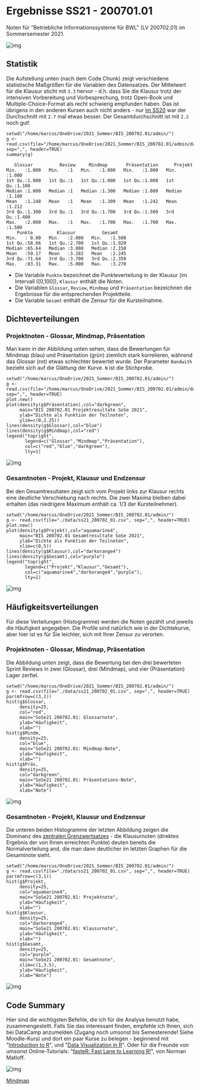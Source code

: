 
# Ergebnisse SS21 - 200701.01

Noten für "Betriebliche Informationssysteme für BWL" (LV
200702.01) im Sommersemester 2021.

![img](https://media.giphy.com/media/du3J3cXyzhj75IOgvA/giphy.gif)


## Statistik

Die Aufstellung unten (nach dem Code Chunk) zeigt verschiedene
statistische Maßgrößen für die Variablen des Datensatzes. Der
Mittelwert für die Klausur sticht mit `3.3` hervor - d.h. dass
Sie die Klausur trotz der intensiven Vorbereitung und
Vorbesprechung, trotz Open-Book und Multiple-Choice-Format als
recht schwierig empfunden haben. Das ist übrigens in den anderen
Kursen auch nicht anders - nur [im SS20](https://github.com/birkenkrahe/grades/blob/main/ss20_315002.md) war der Durchschnitt mit
`2.7` mal etwas besser. Der Gesamtdurchschnitt ist mit `2.2` noch
gut!

    setwd("/home/marcus/OneDrive/2021_Sommer/BIS_200702.01/admin/")
    g <- read.csv(file="/home/marcus/OneDrive/2021_Sommer/BIS_200702.01/admin/data/ss21_200702_01.csv", sep=",", header=TRUE)
    summary(g)

       Glossar          Review     Mindmap       Präsentation      Projekt
    Min.   :1.000   Min.   :1   Min.   :1.000   Min.   :1.000   Min.   :1.000
    1st Qu.:1.000   1st Qu.:1   1st Qu.:1.000   1st Qu.:1.000   1st Qu.:1.100
    Median :1.000   Median :1   Median :1.300   Median :1.000   Median :1.100
    Mean   :1.248   Mean   :1   Mean   :1.309   Mean   :1.242   Mean   :1.212
    3rd Qu.:1.300   3rd Qu.:1   3rd Qu.:1.700   3rd Qu.:1.500   3rd Qu.:1.400
    Max.   :2.000   Max.   :1   Max.   :1.700   Max.   :1.700   Max.   :1.500
        Punkte         Klausur          Gesamt
    Min.   : 0.00   Min.   :2.000   Min.   :1.500
    1st Qu.:58.66   1st Qu.:2.700   1st Qu.:1.920
    Median :65.64   Median :3.000   Median :2.150
    Mean   :59.17   Mean   :3.282   Mean   :2.245
    3rd Qu.:71.64   3rd Qu.:3.700   3rd Qu.:2.350
    Max.   :83.31   Max.   :5.000   Max.   :3.270

-   Die Variable `Punkte` bezeichnet die Punkteverteilung in der
    Klausur (im Intervall \([0,100]\), `Klausur` enthält die Noten.
-   Die Variablen `Glossar`, `Review`, `Mindmap` und
    `Präsentation` bezeichnen die Ergebnisse für die
    entsprechenden Projektteile.
-   Die Variable `Gesamt` enthält die Zensur für die Kursteilnahme.


## Dichteverteilungen


### Projektnoten - Glossar, Mindmap, Präsentation

Man kann in der Abbildung unten sehen, dass die Bewertungen für
Mindmap (blau) und Präsentation (grün) ziemlich stark
korrelieren, während das Glossar (rot) etwas schlechter bewertet
wurde. Der Parameter `Bandwith` bezieht sich auf die Glättung der
Kurve. `N` ist die Stichprobe.

    setwd("/home/marcus/OneDrive/2021_Sommer/BIS_200702.01/admin/")
    g <- read.csv(file="/home/marcus/OneDrive/2021_Sommer/BIS_200702.01/admin/data/ss21_200702_01.csv", sep=",", header=TRUE)
    plot.new()
    plot(density(g$Präsentation),col="darkgreen",
         main="BIS 200702.01 Projektresultate SoSe 2021",
         ylab="Dichte als Funktion der Teilnoten",
         ylim=c(0,2.25))
    lines(density(g$Glossar),col="blue")
    lines(density(g$Mindmap),col="red")
    legend("topright",
           legend=c("Glossar","Mindmap","Präsentation"),
           col=c("red","blue","darkgreen"),
           lty=1)

![img](https://github.com/birkenkrahe/grades/blob/main/data/grades_dichte_projekt_pool.png "Verteilung der Teilnoten über Projektteile hinweg")


### Gesamtnoten - Projekt, Klausur und Endzensur

Bei den Gesamtresultaten zeigt sich vom Projekt links zur
Klausur rechts eine deutliche Verschiebung nach rechts. Die zwei
Maxima bleiben dabei erhalten (das niedrigere Maximum enthält
ca. 1/3 der Kursteilnehmer). 

    setwd("/home/marcus/OneDrive/2021_Sommer/BIS_200702.01/admin/")
    g <- read.csv(file="./data/ss21_200702_01.csv", sep=",", header=TRUE)
    plot.new()
    plot(density(g$Projekt),col="aquamarine4",
         main="BIS 200702.01 Gesamtresultate SoSe 2021",
         ylab="Dichte als Funktion der Teilnoten",
         xlim=c(0,5))
    lines(density(g$Klausur),col="darkorange4")
    lines(density(g$Gesamt),col="purple")
    legend("topright",
           legend=c("Projekt","Klausur","Gesamt"),
           col=c("aquamarine4","darkorange4","purple"),
           lty=1)

![img](https://github.com/birkenkrahe/grades/blob/main/data/grades_dichte_gesamt_pool.png "Verteilung der Teilnoten für Projekt-, Klausur-, und Gesamtnoten")


## Häufigkeitsverteilungen

Für diese Verteilungen (Histogramme) werden die Noten gezählt und
jeweils die Häufigkeit angegeben. Die Profile sind natürlich wie
in der Dichtekurve, aber hier ist es für Sie leichter, sich mit
Ihrer Zensur zu verorten.


### Projektnoten - Glossar, Mindmap, Präsentation

Die Abbildung unten zeigt, dass die Bewertung bei den drei
bewerteten Sprint Reviews in zwei (Glossar), drei (Mindmap), und
vier (Präsentation) Lager zerfiel.

    setwd("/home/marcus/OneDrive/2021_Sommer/BIS_200702.01/admin/")
    g <- read.csv(file="./data/ss21_200702_01.csv", sep=",", header=TRUE)
    par(mfrow=c(3,1))
    hist(g$Glossar,
         density=25,
         col="red",
         main="SoSe21 200702.01: Glossarnote",
         ylab="Häufigkeit",
         xlab="")
    hist(g$Mindm,
         density=25,
         col="blue",
         main="SoSe21 200702.01: Mindmap-Note",
         ylab="Häufigkeit",
         xlab="")
    hist(g$Präs,
         density=25,
         col="darkgreen",
         main="SoSe21 200702.01: Präsentations-Note",
         ylab="Häufigkeit",
         xlab="Note")

![img](https://github.com/birkenkrahe/grades/blob/main/data/grades_hist_projekt_pool.png "Histogramm der Noten für verschiedene Projektteile")


### Gesamtnoten - Projekt, Klausur und Endzensur

Die unteren beiden Histogramme der letzten Abbildung zeigen
die Dominanz des [zentralen Grenzwertsatzes](https://de.wikipedia.org/wiki/Zentraler_Grenzwertsatz) - die Klausurnoten
(direktes Ergebnis der von Ihnen erreichten Punkte) deuten
bereits die Normalverteilung and, die man dann deutlicher im
letzten Graphen für die Gesamtnote sieht.

    setwd("/home/marcus/OneDrive/2021_Sommer/BIS_200702.01/admin/")
    g <- read.csv(file="./data/ss21_200702_01.csv", sep=",", header=TRUE)
    par(mfrow=c(3,1))
    hist(g$Projekt,
         density=25,
         col="aquamarine4",
         main="SoSe21 200702.01: Projektnote",
         ylab="Häufigkeit",
         xlab="")
    hist(g$Klausur,
         density=25,
         col="darkorange4",
         main="SoSe21 200702.01: Klausurnote",
         ylab="Häufigkeit",
         xlab="")
    hist(g$Gesamt,
         density=25,
         col="purple",
         main="SoSe21 200702.01: Gesamtnote",
         xlim=c(1,3.5),
         ylab="Häufigkeit",
         xlab="Note")

![img](https://github.com/birkenkrahe/grades/blob/main/data/grades_hist_pool.png "Histogramm der Noten für Projekt (50%), Klausur (50%) und Gesamtergebnis")


## Code Summary

Hier sind die wichtigsten Befehle, die ich für die Analyse
benutzt habe, zusammengestellt. Falls Sie das interessant finden,
empfehle ich Ihnen, sich bei DataCamp anzumelden (Zugang noch
umsonst bis Semesterende! Siehe Moodle-Kurs) und dort ein paar
Kurse zu belegen - beginnend mit "[Introduction to R](https://learn.datacamp.com/courses/free-introduction-to-r)", und "[Data
Visualization in R](https://learn.datacamp.com/courses/data-visualization-in-r)". Oder für die Freunde von umsonst
Online-Tutorials: "[fasteR: Fast Lane to Learning R!](https://github.com/matloff/fasteR#faster-fast-lane-to-learning-r)", von Norman
Matloff.

![img](https://github.com/birkenkrahe/grades/blob/main/data/analyze_grades.png)

[Mindmap](https://www.xmind.net/m/QtrHj6/#)

